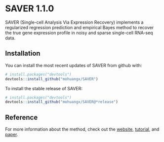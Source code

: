 # SAVER 1.1.0

SAVER (Single-cell Analysis Via Expression Recovery) implements a regularized regression prediction and empirical Bayes method to recover the true gene expression profile in noisy and sparse single-cell RNA-seq data.

## Installation

You can install the most recent updates of SAVER from github with:

```R
# install.packages("devtools")
devtools::install_github("mohuangx/SAVER")
```
To install the stable release of SAVER:

```R
# install.packages("devtools")
devtools::install_github("mohuangx/SAVER@*release")
```

## Reference
For more information about the method, check out the [website](https://mohuangx.github.io/SAVER/),  [tutorial](https://mohuangx.github.io/SAVER/articles/saver-tutorial.html), and [paper](https://doi.org/10.1038/s41592-018-0033-z).





